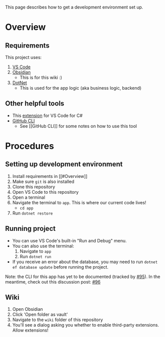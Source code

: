This page describes how to get a development environment set up.
# Overview
## Requirements
This project uses:
1. [VS Code](https://code.visualstudio.com/)
2. [Obsidian](https://obsidian.md/)
	* This is for this wiki :)
3. [DotNet](https://dotnet.microsoft.com/en-us/download)
	* This is used for the app logic (aka business logic, backend)
## Other helpful tools
* This [extension](https://marketplace.visualstudio.com/items?itemName=ms-dotnettools.csdevkit&WT.mc_id=dotnet-35129-website) for VS Code for C#
* [GitHub CLI](https://cli.github.com/)
	* See [[GitHub CLI]] for some notes on how to use this tool
# Procedures
## Setting up development environment
1. Install requirements in [[#Overview]]
2. Make sure `git` is also installed
3. Clone this repository
4. Open VS Code to this repository
5. Open a terminal
6. Navigate the terminal to `app`. This is where our current code lives!
	* `cd app`
7. Run `dotnet restore`
## Running project
* You can use VS Code's built-in "Run and Debug" menu.
* You can also use the terminal:
	1. Navigate to `app`
	2. Run `dotnet run`
* If you receive an error about the database, you may need to run `dotnet ef database update` before running the project.

Note: the CLI for this app has yet to be documented (tracked by [#95](https://github.com/ehharvey/lms-2024/issues/95)). In the meantime, check out this discussion post: [#96](https://github.com/ehharvey/lms-2024/discussions/96)

## Wiki
1. Open Obsidian
2. Click 'Open folder as vault'
3. Navigate to the `wiki` folder of this repository
4. You'll see a dialog asking you whether to enable third-party extensions. Allow extensions!
